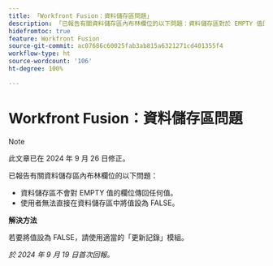 ```yaml
---
title: 「Workfront Fusion：資料儲存區問題」
description: 「已報告有關資料儲存區內布林欄位的以下問題：資料儲存區對於 EMPTY 值的欄位不傳回任何值，且使用者無法直接在資料儲存區中將值設為 FALSE。」
hidefromtoc: true
feature: Workfront Fusion
source-git-commit: ac07686c60025fab3ab815a6321271cd401355f4
workflow-type: ht
source-wordcount: '106'
ht-degree: 100%

---
```



# Workfront Fusion：資料儲存區問題

>[!NOTE]
>
>此文章已在 2024 年 9 月 26 日修正。

已報告有關資料儲存區內布林欄位的以下問題：

* 資料儲存區不會對 EMPTY 值的欄位傳回任何值。
* 使用者無法直接在資料儲存區中將值設為 FALSE。

**解決方法**

若要將值設為 FALSE，請使用適當的「更新記錄」模組。

_於 2024 年 9 月 19 日首次回報。_

